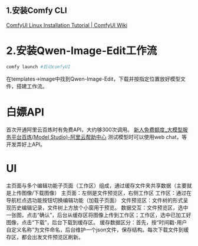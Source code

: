 ## 1.安装Comfy CLI
[ComfyUI Linux Installation Tutorial | ComfyUI Wiki](https://comfyui-wiki.com/en/install/install-comfyui/install-comfyui-on-linux)

# 2.安装Qwen-Image-Edit工作流
```bash
comfy launch #启动comfyUI
```
在templates->image中找到Qwen-Image-Edit，下载并按指定位置放好模型文件，搭建工作流。


# 白嫖API
首次开通阿里云百炼时有免费API，大约够300次调用。
[新人免费额度_大模型服务平台百炼(Model Studio)-阿里云帮助中心](https://help.aliyun.com/zh/model-studio/new-free-quota?spm=5176.28197581.d_index.4.145d29a4kKhJoe)
测试模型时可以使用web chat，等开发弄好上API。

# UI
主页面与多个编辑功能子页面（工作区）组成，通过缓存文件夹共享数据（主要就是上传图像/下载图像）
主页面：左侧是文件预览区，右侧工作区
工作区：通过在导航栏点选功能按钮切换编辑功能（加载子页面）
文件预览区：文件树的形式呈现历史编辑记录，文件树上方放个小窗用于预览。
数据交互：文件预览区，选中一张图，点击“确认”，后台从缓存区将图像上传到工作区；工作区，选中已加工好图像，点击“下载”，后台下载到缓存区。
缓存数据区分：首先，按“时间戳-用户自定义名称”为文件命名，后台维护一个json文件，保存结构。每次下载文件到缓存区，都会出发文件预览区刷新。